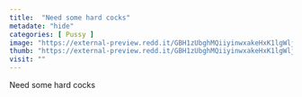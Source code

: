 ```yaml
---
title:  "Need some hard cocks"
metadate: "hide"
categories: [ Pussy ]
image: "https://external-preview.redd.it/GBH1zUbghMQiiyinwxakeHxK1lgWljkZ1hiZza2DUiI.jpg?auto=webp&s=260989c6bc6272a3191fc5b456680a6f6aca251e"
thumb: "https://external-preview.redd.it/GBH1zUbghMQiiyinwxakeHxK1lgWljkZ1hiZza2DUiI.jpg?width=1080&crop=smart&auto=webp&s=176e1312ecf0f4d2333d57411a7a7bd727dead85"
visit: ""
---
```

Need some hard cocks
